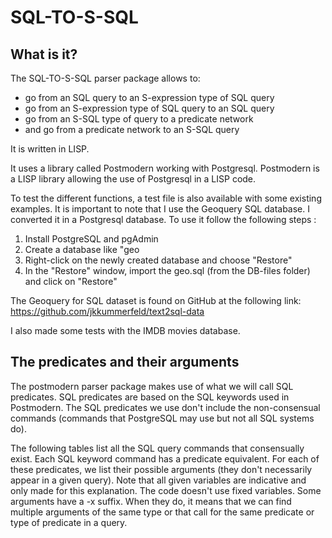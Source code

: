 # SQL-TO-S-SQL

## What is it?

The SQL-TO-S-SQL parser package allows to:
- go from an SQL query to an S-expression type of SQL query
- go from an S-expression type of SQL query to an SQL query
- go from an S-SQL type of query to a predicate network
- and go from a predicate network to an S-SQL query

It is written in LISP. 

It uses a library called Postmodern working with Postgresql. Postmodern is a LISP library allowing the use of Postgresql in a LISP code. 

To test the different functions, a test file is also available with some existing examples. It is important to note that I use the Geoquery SQL database. I converted it in a Postgresql database. To use it follow the following steps :
1. Install PostgreSQL and pgAdmin
2. Create a database like "geo
3. Right-click on the newly created database and choose "Restore"
4. In the "Restore" window, import the geo.sql (from the DB-files folder) and click on "Restore"

The Geoquery for SQL dataset is found on GitHub at the following link: https://github.com/jkkummerfeld/text2sql-data

I also made some tests with the IMDB movies database.

## The predicates and their arguments

The postmodern parser package makes use of what we will call SQL predicates. SQL predicates are based on the SQL keywords used in Postmodern. The SQL predicates we use don't include the non-consensual commands (commands that PostgreSQL may use but not all SQL systems do).

The following tables list all the SQL query commands that consensually exist. Each SQL keyword command has a predicate equivalent. For each of these predicates, we list their possible arguments (they don't necessarily appear in a given query). Note that all given variables are indicative and only made for this explanation. The code doesn't use fixed variables. Some arguments have a -x suffix. When they do, it means that we can find multiple arguments of the same type or that call for the same predicate or type of predicate in a query.
